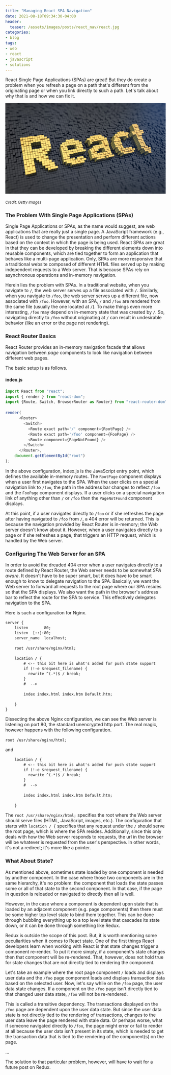 ```yaml
---
title: "Managing React SPA Navigation"
date: 2021-08-18T09:34:30-04:00
header:
  teaser: /assets/images/posts/react_nav/react.jpg
categories:
- blog
tags:
- web
- react
- javascript
- solutions
---
```


React Single Page Applications (SPAs) are great! But they do create a problem when you refresh a page on a path that's
different from the originating page or when you link directly to such a path. Let's talk about why that is and how we
can fix it.

![Kubernetes](/assets/images/posts/react_nav/react.jpg)

_<small>Credit: Getty Images</small>_

### The Problem With Single Page Applications (SPAs)

Single Page Applications or SPAs, as the name would suggest, are web applications that are really just a single page. 
A JavaScript framework (e.g., React) is used to change the presentation and perform different actions based on the 
context in which the page is being used. React SPAs are great in that they can be developed by breaking the different
elements down into reusable components, which are tied together to form an application that behaves like a multi-page application.
Only, SPAs are more responsive that a traditional website composed of different HTML files served up by making independent requests
to a Web server. That is because SPAs rely on asynchronous operations and in-memory navigation.

Herein lies the problem with SPAs. In a traditional website, when you navigate to ```/```, the web server serves up
a file associated with ```/```. Similarly, when you navigate to ```/foo```, the web server serves up a different file, now
associated with ```/foo```. However, with an SPA, ```/``` and ```/foo``` are rendered from the same file (usually the one located at ```/```).
To make things even more interesting, ```/foo``` may depend on in-memory state that was created by ```/```. So, navigating directly to
```/foo``` without originating at ```/``` can result in undesirable behavior (like an error or the page not rendering).

### React Router Basics

React Router provides an in-memory navigation facade that allows navigation between _page_ components to look like 
navigation between different web pages.

The basic setup is as follows.

#### index.js

```javascript
import React from "react";
import { render } from "react-dom";
import {Route, Switch, BrowserRouter as Router} from "react-router-dom";

render(
      <Router>
        <Switch>
          <Route exact path='/' component={RootPage} />
          <Route exact path='/foo' component={FooPage} />
          <Route component={PageNotFound} />
        </Switch>
      </Router>,
    document.getElementById("root")
);
```

In the above configuration, index.js is the JavaScript entry point, which defines the available in-memory routes. 
The ```RootPage``` component displays when a user first navigates to the SPA. When the user clicks on a special
navigation link to ```/foo```, the path in the address bar changes to reflect ```/foo``` and the ```FooPage``` component
displays. If a user clicks on a special navigation link of anything other than ```/``` or ```/foo``` then the ```PageNotFound```
component displays.

At this point, if a user navigates directly to ```/foo``` or if she refreshes the page after having navigated to ```/foo```
from ```/```, a 404 error will be returned. This is because the navigation provided by React Router is in-memory; the Web server
doesn't know about it. However, when a user navigates directly to a page or if she refreshes a page, that triggers an HTTP request, 
which is handled by the Web server.

### Configuring The Web Server for an SPA

In order to avoid the dreaded 404 error when a user navigates directly to a route defined by React Router, the Web
server needs to be somewhat _SPA aware_. It doesn't have to be super smart, but it does have to be smart enough to know
to delegate navigation to the SPA. Basically, we want the Web server to forward all requests to the root page where
our SPA resides so that the SPA displays. We also want the path in the browser's address bar to reflect the route for the SPA to
service. This effectively delegates navigation to the SPA.

Here is such a configuration for Nginx.

```
server {
    listen       80;
    listen  [::]:80;
    server_name  localhost;

    root /usr/share/nginx/html;

    location / {
        # <-- this bit here is what's added for push state support
        if (!-e $request_filename) {
          rewrite ^(.*)$ / break;
        }
        #  -->

        index index.html index.htm Default.htm;

    }
}
```

Dissecting the above Nginx configuration, we can see the Web server is listening on port 80, the standard unencrypted http port.
The real magic, however happens with the following configuration.

```root /usr/share/nginx/html;```

and

```
    location / {
        # <-- this bit here is what's added for push state support
        if (!-e $request_filename) {
          rewrite ^(.*)$ / break;
        }
        #  -->

        index index.html index.htm Default.htm;

    }
```

The ```root /usr/share/nginx/html;``` specifies the root where the Web server should serve files (HTML, JavaScript, images, etc.).
The configuration that starts with ```location / {``` specifies that any request under the ```/``` should serve the root
page, which is where the SPA resides. Additionally, since this only deals with how the Web server responds to requests,
the url in the browser will be whatever is requested from the user's perspective. In other words, it's not a redirect; 
it's more like a pointer.

### What About State?

As mentioned above, sometimes state loaded by one component is needed by another component. In the case where those
two components are in the same hierarchy, it's no problem: the component that loads the state passes some or all of 
that state to the second component. In that case, if the page in question is reloaded or navigated to directly then all is well.

However, in the case where a component is dependent upon state that is loaded by an adjacent component (e.g. page components) then
there must be some higher top level state to bind them together. This can be done through bubbling everything up to a top
level state that cascades its state down, or it can be done through something like Redux.

Redux is outside the scope of this post. But, it is worth mentioning some peculiarities when it comes to React state.
One of the first things React developers learn when working with React is that state changes trigger a component re-render.
To put it more simply, if a component's state changes then that component will be re-rendered.  That, however, does not hold true
for state changes that are not directly tied to rendering the component.

Let's take an example where the root page component ```/``` loads and displays user data and the ```/foo``` page component loads 
and displays transaction data based on the selected user. Now, let's say while on the ```/foo``` page, the user data state changes.
If a component on the ```/foo``` page isn't directly tied to that changed user data state, ```/foo``` will not be re-rendered.

This is called a transitive dependency. The transactions displayed on the ```/foo``` page are dependent upon the user data state.
But since the user data state is not directly tied to the rendering of transactions, changes to the user data leave the page
rendered with stale data. Or perhaps worse, what if someone navigated directly to ```/foo```, the page might error or fail
to render at all because the user data isn't present in its state, which is needed to get the transaction data that is tied
to the rendering of the component(s) on the page.

...

The solution to that particular problem, however, will have to wait for a future post on Redux.
